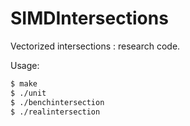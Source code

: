 SIMDIntersections
=================

Vectorized intersections : research code.

Usage:

```bash
$ make
$ ./unit
$ ./benchintersection
$ ./realintersection
```
